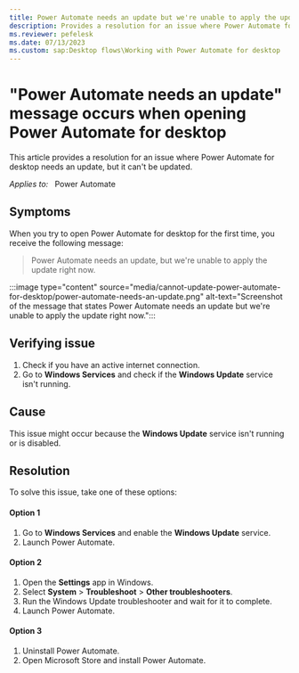 ```yaml
---
title: Power Automate needs an update but we're unable to apply the update right now
description: Provides a resolution for an issue where Power Automate for desktop can't be updated when you open it for the first time.
ms.reviewer: pefelesk
ms.date: 07/13/2023
ms.custom: sap:Desktop flows\Working with Power Automate for desktop
---
```

# "Power Automate needs an update" message occurs when opening Power Automate for desktop

This article provides a resolution for an issue where Power Automate for desktop needs an update, but it can't be updated.

_Applies to:_ &nbsp; Power Automate

## Symptoms

When you try to open Power Automate for desktop for the first time, you receive the following message:

> Power Automate needs an update, but we're unable to apply the update right now.

:::image type="content" source="media/cannot-update-power-automate-for-desktop/power-automate-needs-an-update.png" alt-text="Screenshot of the message that states Power Automate needs an update but we're unable to apply the update right now.":::

## Verifying issue

1. Check if you have an active internet connection.
2. Go to **Windows Services** and check if the **Windows Update** service isn't running.

## Cause

This issue might occur because the **Windows Update** service isn't running or is disabled.

## Resolution

To solve this issue, take one of these options:

#### Option 1

1. Go to **Windows Services** and enable the **Windows Update** service.
2. Launch Power Automate.

#### Option 2

1. Open the **Settings** app in Windows.
2. Select **System** > **Troubleshoot** > **Other troubleshooters**.
3. Run the Windows Update troubleshooter and wait for it to complete.
4. Launch Power Automate.

#### Option 3 

1. Uninstall Power Automate.
2. Open Microsoft Store and install Power Automate.
